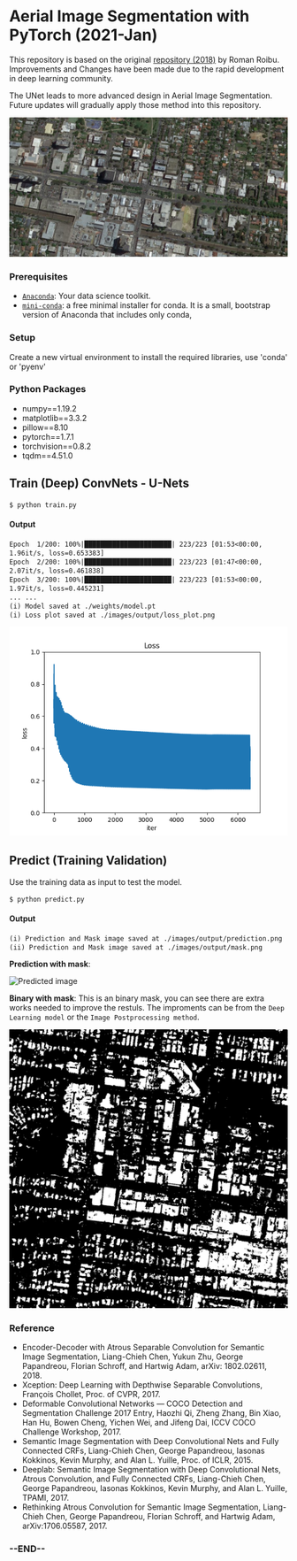 # Aerial Image Segmentation with PyTorch (2021-Jan)

This repository is based on the original [repository (2018)](https://github.com/romanroibu/aerial-image-segmentation) by Roman Roibu. Improvements and Changes have been made due to the rapid development in deep learning community. 

The UNet leads to more advanced design in Aerial Image Segmentation. Future updates will gradually apply those method into this repository. 


![Google Photo](./images/test/GoogleEarth_xxx.png)
### Prerequisites

- [`Anaconda`](https://www.anaconda.com/products/individual): Your data science toolkit. 
- [`mini-conda`](https://docs.conda.io/en/latest/miniconda.html): a free minimal installer for conda. It is a small, bootstrap version of Anaconda that includes only conda,  


### Setup

Create a new virtual environment to install the required libraries, use 'conda' or 'pyenv'

### Python Packages
- numpy==1.19.2
- matplotlib==3.3.2
- pillow==8.10
- pytorch==1.7.1
- torchvision==0.8.2
- tqdm==4.51.0
## Train (Deep) ConvNets - U-Nets

```
$ python train.py
```

#### Output

```
Epoch  1/200: 100%|██████████████████████| 223/223 [01:53<00:00,  1.96it/s, loss=0.653383]
Epoch  2/200: 100%|██████████████████████| 223/223 [01:47<00:00,  2.07it/s, loss=0.461838]
Epoch  3/200: 100%|██████████████████████| 223/223 [01:53<00:00,  1.97it/s, loss=0.445231]
... ... 
(i) Model saved at ./weights/model.pt
(i) Loss plot saved at ./images/output/loss_plot.png
```

![Loss plot](./images/output/loss_plot.png "Loss plot")

## Predict (Training Validation)
Use the training data as input to test the model.
```
$ python predict.py
```
#### Output

```
(i) Prediction and Mask image saved at ./images/output/prediction.png
(ii) Prediction and Mask image saved at ./images/output/mask.png
```

**Prediction with mask**:

![Predicted image](./images/output/prediction.png "Predicted image")

**Binary with mask**:
This is an binary mask, you can see there are extra works needed to improve the restuls. The improments can be from the `Deep Learning model` or the `Image Postprocessing method`.  

![Predicted image](./images/output/mask.png "Predicted image")

### Reference
- Encoder-Decoder with Atrous Separable Convolution for Semantic Image Segmentation, Liang-Chieh Chen, Yukun Zhu, George Papandreou, Florian Schroff, and Hartwig Adam, arXiv: 1802.02611, 2018.
- Xception: Deep Learning with Depthwise Separable Convolutions, François Chollet, Proc. of CVPR, 2017.
- Deformable Convolutional Networks — COCO Detection and Segmentation Challenge 2017 Entry, Haozhi Qi, Zheng Zhang, Bin Xiao, Han Hu, Bowen Cheng, Yichen Wei, and Jifeng Dai, ICCV COCO Challenge Workshop, 2017.
- Semantic Image Segmentation with Deep Convolutional Nets and Fully Connected CRFs, Liang-Chieh Chen, George Papandreou, Iasonas Kokkinos, Kevin Murphy, and Alan L. Yuille, Proc. of ICLR, 2015.
- Deeplab: Semantic Image Segmentation with Deep Convolutional Nets, Atrous Convolution, and Fully Connected CRFs, Liang-Chieh Chen, George Papandreou, Iasonas Kokkinos, Kevin Murphy, and Alan L. Yuille, TPAMI, 2017.
- Rethinking Atrous Convolution for Semantic Image Segmentation, Liang-Chieh Chen, George Papandreou, Florian Schroff, and Hartwig Adam, arXiv:1706.05587, 2017.



### --END--
